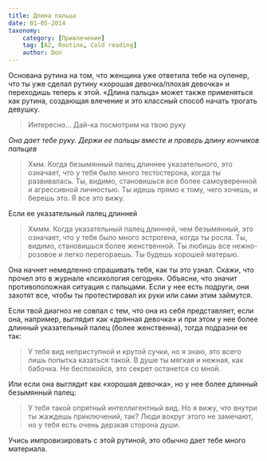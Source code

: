 ```yaml
---
title: Длина пальца
date: 01-05-2014
taxonomy:
    category: [Привлечение]
    tag: [A2, Routine, Cold reading]
    author: Don
---
```


Основана рутина на том, что женщина уже ответила тебе на оупенер, что ты уже сделал рутину «хорошая девочка/плохая девочка» и переходишь теперь к этой. «Длина пальца» может также применяться как рутина, создающая влечение и это классный способ начать трогать девушку.

> Интересно... Дай-ка посмотрим на твою руку

*Она дает тебе руку. Держи ее пальцы вместе и проверь длину кончиков пальцев*

> Хмм. Когда безымянный палец длиннее указательного, это означает, что у тебя было много тестостерона, когда ты развивалась. Ты, видимо, становишься все более самоуверенной и агрессивной личностью. Ты идешь прямо к тому, чего хочешь, и берешь это. Я все это вижу.

Если ее указательный палец длинней

> Хммм. Когда указательный палец длинней, чем безымянный, это означает, что у тебя было много эстрогена, когда ты росла. Ты, видимо, становишься более женственной. Ты любишь все нежно-розовое и легко перегораешь. Ты будешь хорошей матерью.

Она начнет немедленно спрашивать тебя, как ты это узнал. Скажи, что прочел это в журнале «психология сегодня». Объясни, что значит противоположная ситуация с пальцами. Если у нее есть подруги, они захотят все, чтобы ты протестировал их руки или сами этим займутся.

Если твой диагноз не совпал с тем, что она из себя представляет, если она, например, выглядит как «дрянная девочка» и при этом у нее более длинный указательный палец (более женственна), тогда подразни ее так:
> У тебя вид неприступной и крутой сучки, но я знаю, это всего лишь попытка казаться такой. В душе ты мягкая и нежная, как бабочка. Не беспокойся, это секрет останется со мной.

Или если она выглядит как «хорошая девочка», но у нее более длинный безымянный палец:
> У тебя такой опрятный интеллигентный вид. Но я вижу, что внутри ты жаждешь приключений, так? Люди вокруг этого не замечают, но у тебя есть очень дерзкая сторона души.

Учись импровизировать с этой рутиной, это обычно дает тебе много материала.